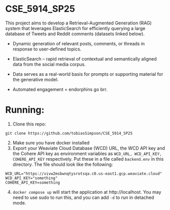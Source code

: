 # CSE_5914_SP25

This project aims to develop a Retrieval-Augmented Generation (RAG) system that leverages ElasticSearch for efficiently querying a large database of Tweets and Reddit comments (datasets linked below). 
- Dynamic generation of relevant posts, comments, or threads in response to user-defined topics. 

- ElasticSearch – rapid retrieval of contextual and semantically aligned data from the social media corpus. 

- Data serves as a real-world basis for prompts or supporting material for the generative model. 

- Automated engagement = endorphins go brr.

# Running:
1. Clone this repo:
```
git clone https://github.com/tobiasSimpson/CSE_5914_SP25
```
2. Make sure you have docker installed
3. Export your Weaviate Cloud Database (WCD) URL, the WCD API key and the Cohere API key as environment variables as `WCD_URL, WCD_API_KEY, COHERE_API_KEY` respectively.  Put these in a file called `backend.env` in this directory.  The file should look like the following:
```dotenv
WCD_URL="https://vivw2msbwnqtysrotsqa.c0.us-east1.gcp.weaviate.cloud"
WCD_API_KEY="something"
COHERE_API_KEY=something
```

4. `docker compose up` will start the application at http://localhost.  You may need to use sudo to run this, and you can add `-d` to run in detached mode.
